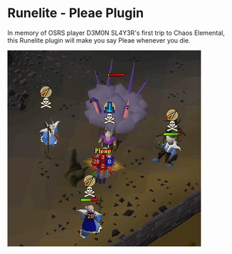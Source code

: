 # Runelite - Pleae Plugin

In memory of OSRS player D3M0N SL4Y3R's first trip to Chaos Elemental, this Runelite plugin will make you say Pleae whenever you die.

![Pleae Image](pleae.png "Reference: https://www.reddit.com/r/2007scape/comments/zdhw16/this_is_how_my_first_chaos_elemental_attempt/")
